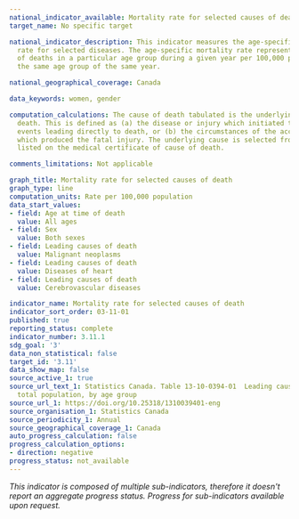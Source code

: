 ```yaml
---
national_indicator_available: Mortality rate for selected causes of death
target_name: No specific target

national_indicator_description: This indicator measures the age-specific mortality
  rate for selected diseases. The age-specific mortality rate represents the number
  of deaths in a particular age group during a given year per 100,000 population in
  the same age group of the same year.

national_geographical_coverage: Canada

data_keywords: women, gender

computation_calculations: The cause of death tabulated is the underlying cause of
  death. This is defined as (a) the disease or injury which initiated the train of
  events leading directly to death, or (b) the circumstances of the accident or violence
  which produced the fatal injury. The underlying cause is selected from the conditions
  listed on the medical certificate of cause of death.

comments_limitations: Not applicable

graph_title: Mortality rate for selected causes of death
graph_type: line
computation_units: Rate per 100,000 population
data_start_values:
- field: Age at time of death
  value: All ages
- field: Sex
  value: Both sexes
- field: Leading causes of death
  value: Malignant neoplasms
- field: Leading causes of death
  value: Diseases of heart
- field: Leading causes of death
  value: Cerebrovascular diseases

indicator_name: Mortality rate for selected causes of death
indicator_sort_order: 03-11-01
published: true
reporting_status: complete
indicator_number: 3.11.1
sdg_goal: '3'
data_non_statistical: false
target_id: '3.11'
data_show_map: false
source_active_1: true
source_url_text_1: Statistics Canada. Table 13-10-0394-01  Leading causes of death,
  total population, by age group
source_url_1: https://doi.org/10.25318/1310039401-eng
source_organisation_1: Statistics Canada
source_periodicity_1: Annual
source_geographical_coverage_1: Canada
auto_progress_calculation: false
progress_calculation_options:
- direction: negative
progress_status: not_available
---
```

<i>This indicator is composed of multiple sub-indicators, therefore it doesn't report an aggregate progress status. Progress for sub-indicators available upon request.</i>